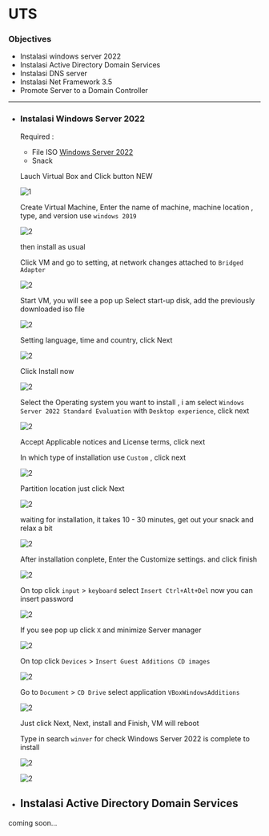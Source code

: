 # UTS

### Objectives
- Instalasi windows server 2022
- Instalasi Active Directory Domain Services
- Instalasi DNS server
- Instalasi Net Framework 3.5
- Promote Server to a Domain Controller
------

* ### Instalasi Windows Server 2022
  Required :
  + File ISO [Windows Server 2022](https://www.microsoft.com/en-us/evalcenter/evaluate-windows-server-2022)
  + Snack
  
  Lauch Virtual Box and Click button NEW
  
  ![1](Assets/Instalasi-windows-server-2022/tombol-new.png)
  
  Create Virtual Machine, Enter the name of machine, machine location , type, and version use ```windows 2019```
  
  ![2](Assets/Instalasi-windows-server-2022/name-operating-system.png)
  
  then install as usual
  
  Click VM and go to setting, at network changes attached to ```Bridged Adapter```
  
  ![2](Assets/Instalasi-windows-server-2022/network-bridged-adapter.png)
  
  Start VM, you will see a pop up Select start-up disk, add the previously downloaded iso file
  
  ![2](Assets/Instalasi-windows-server-2022/add-iso.png)
  
  Setting language, time and country, click Next
  
  ![2](Assets/Instalasi-windows-server-2022/set-language.png)
  
  Click Install now
  
  ![2](Assets/Instalasi-windows-server-2022/install.png)
  
  Select the Operating system you want to install , i am select ```Windows Server 2022 Standard Evaluation``` with ```Desktop experience```, click next
  
  ![2](Assets/Instalasi-windows-server-2022/desktop-expreience.png)
  
  Accept Applicable notices and License terms, click next <p></p>
  In which type of installation use ```Custom``` , click next</p>
  
  ![2](Assets/Instalasi-windows-server-2022/type-installation.png)
  
  Partition location just click Next
  
  ![2](Assets/Instalasi-windows-server-2022/partisi-location.png)
  
  waiting for installation, it takes 10 - 30 minutes, get out your snack and relax a bit
  
  ![2](Assets/Instalasi-windows-server-2022/installing-oprating-system.png)
  
  After installation conplete, Enter the Customize settings. and click finish
  
  ![2](Assets/Instalasi-windows-server-2022/administrator.png)
  
  On top click ``` input ``` > ```keyboard``` select ```Insert Ctrl+Alt+Del``` now you can insert password
  
  ![2](Assets/Instalasi-windows-server-2022/login.png)
  
  If you see pop up click ```X``` and minimize Server manager
  
  ![2](Assets/Instalasi-windows-server-2022/server-manager.png)
  
  On top click ```Devices``` > ```Insert Guest Additions CD images```
  
  
  ![2](Assets/Instalasi-windows-server-2022/insert-guest-additions.png)
  
  Go to ```Document``` > ```CD Drive``` select application ```VBoxWindowsAdditions```
  
  ![2](Assets/Instalasi-windows-server-2022/cd-vbox-additons.png)
  
  Just click Next, Next, install and Finish, VM will reboot <p></p>
  Type in search ```winver``` for check Windows Server 2022 is complete to install
  
  ![2](Assets/Instalasi-windows-server-2022/run-winver.png)
  
  
  ![2](Assets/Instalasi-windows-server-2022/about-windows.png)
  
* ## Instalasi Active Directory Domain Services

coming soon...

